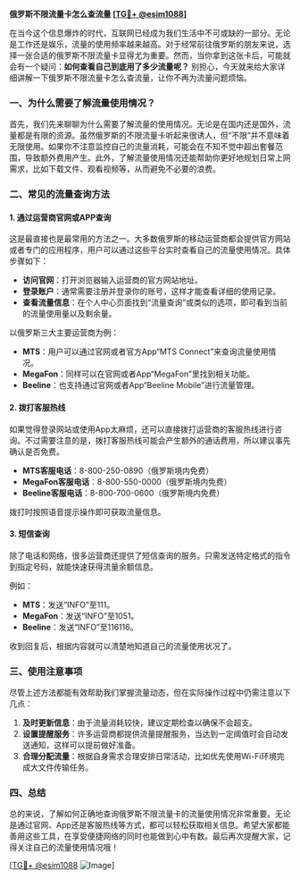 **俄罗斯不限流量卡怎么查流量 [[TG💪+ @esim1088](https://t.me/s/esim1088)]**

在当今这个信息爆炸的时代，互联网已经成为我们生活中不可或缺的一部分。无论是工作还是娱乐，流量的使用频率越来越高。对于经常前往俄罗斯的朋友来说，选择一张合适的俄罗斯不限流量卡显得尤为重要。然而，当你拿到这张卡后，可能就会有一个疑问：**如何查看自己到底用了多少流量呢？** 别担心，今天就来给大家详细讲解一下俄罗斯不限流量卡怎么查流量，让你不再为流量问题烦恼。

### 一、为什么需要了解流量使用情况？

首先，我们先来聊聊为什么需要了解流量的使用情况。无论是在国内还是国外，流量都是有限的资源。虽然俄罗斯的不限流量卡听起来很诱人，但“不限”并不意味着无限使用。如果你不注意监控自己的流量消耗，可能会在不知不觉中超出套餐范围，导致额外费用产生。此外，了解流量使用情况还能帮助你更好地规划日常上网需求，比如下载文件、观看视频等，从而避免不必要的浪费。

### 二、常见的流量查询方法

#### 1. **通过运营商官网或APP查询**
这是最直接也是最常用的方法之一。大多数俄罗斯的移动运营商都会提供官方网站或者专门的应用程序，用户可以通过这些平台实时查看自己的流量使用情况。具体步骤如下：

- **访问官网**：打开浏览器输入运营商的官方网站地址。
- **登录账户**：通常需要注册并登录你的账号，这样才能查看详细的使用记录。
- **查看流量信息**：在个人中心页面找到“流量查询”或类似的选项，即可看到当前的流量使用量以及剩余量。

以俄罗斯三大主要运营商为例：
- **MTS**：用户可以通过官网或者官方App“MTS Connect”来查询流量使用情况。
- **MegaFon**：同样可以在官网或者App“MegaFon”里找到相关功能。
- **Beeline**：也支持通过官网或者App“Beeline Mobile”进行流量管理。

#### 2. **拨打客服热线**
如果觉得登录网站或使用App太麻烦，还可以直接拨打运营商的客服热线进行咨询。不过需要注意的是，拨打客服热线可能会产生额外的通话费用，所以建议事先确认是否免费。

- **MTS客服电话**：8-800-250-0890（俄罗斯境内免费）
- **MegaFon客服电话**：8-800-550-0000（俄罗斯境内免费）
- **Beeline客服电话**：8-800-700-0600（俄罗斯境内免费）

拨打时按照语音提示操作即可获取流量信息。

#### 3. **短信查询**
除了电话和网络，很多运营商还提供了短信查询的服务。只需发送特定格式的指令到指定号码，就能快速获得流量余额信息。

例如：
- **MTS**：发送“INFO”至111。
- **MegaFon**：发送“INFO”至1051。
- **Beeline**：发送“INFO”至116116。

收到回复后，根据内容就可以清楚地知道自己的流量使用状况了。

### 三、使用注意事项

尽管上述方法都能有效帮助我们掌握流量动态，但在实际操作过程中仍需注意以下几点：

1. **及时更新信息**：由于流量消耗较快，建议定期检查以确保不会超支。
2. **设置提醒服务**：许多运营商都提供流量提醒服务，当达到一定阈值时会自动发送通知，这样可以提前做好准备。
3. **合理分配流量**：根据自身需求合理安排日常活动，比如优先使用Wi-Fi环境完成大文件传输任务。

### 四、总结

总的来说，了解如何正确地查询俄罗斯不限流量卡的流量使用情况非常重要。无论是通过官网、App还是客服热线等方式，都可以轻松获取相关信息。希望大家都能善用这些工具，在享受便捷网络的同时也能做到心中有数。最后再次提醒大家，记得关注自己的流量使用情况哦！

[[TG💪+ @esim1088](https://t.me/s/esim1088) ![Image](https://i.postimg.cc/4NQfJmqS/Snipaste-2025-05-13-00-14-12.png)]